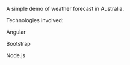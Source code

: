 A simple demo of weather forecast in Australia.

Technologies involved:

Angular

Bootstrap

Node.js
